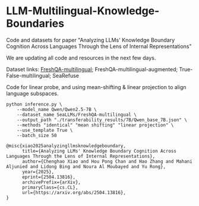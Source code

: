 # LLM-Multilingual-Knowledge-Boundaries
Code and datasets for paper "Analyzing LLMs' Knowledge Boundary Cognition Across Languages Through the Lens of Internal Representations"

We are updating all code and resources in the next few days.

Dataset links:
[FreshQA-multilingual](https://huggingface.co/datasets/SeaLLMs/FreshQA-multilingual); FreshQA-multilingual-augmented; True-False-multilingual; SeaRefuse

Code for linear probe, and using mean-shifting \& linear projection to align language subspaces.
```
python inference.py \
    --model_name Qwen/Qwen2.5-7B \
    --dataset_name SeaLLMs/FreshQA-multilingual \
    --output_path "./transferability_results/7B/Qwen_base_7B.json" \
    --methods "identical" "mean shifting" "linear projection" \
    --use_template True \
    --batch_size 50
```

```
@misc{xiao2025analyzingllmsknowledgeboundary,
      title={Analyzing LLMs' Knowledge Boundary Cognition Across Languages Through the Lens of Internal Representations}, 
      author={Chenghao Xiao and Hou Pong Chan and Hao Zhang and Mahani Aljunied and Lidong Bing and Noura Al Moubayed and Yu Rong},
      year={2025},
      eprint={2504.13816},
      archivePrefix={arXiv},
      primaryClass={cs.CL},
      url={https://arxiv.org/abs/2504.13816}, 
}
```